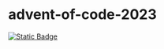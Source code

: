 # advent-of-code-2023

[![Static Badge](https://img.shields.io/badge/Advent_of_Code-2023-D6001C?style=for-the-badge)](https://adventofcode.com/)


